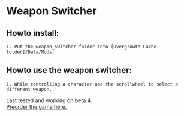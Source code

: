 # Weapon Switcher
## Howto install:  
	1. Put the weapon_switcher folder into [Overgrowth Cache folder]/Data/Mods.
## Howto use the weapon switcher:  
	1. While controlling a character use the scrollwheel to select a different weapon.  

Last tested and working on beta 4.  
[Preorder the game here.](http://www.wolfire.com/overgrowth)
